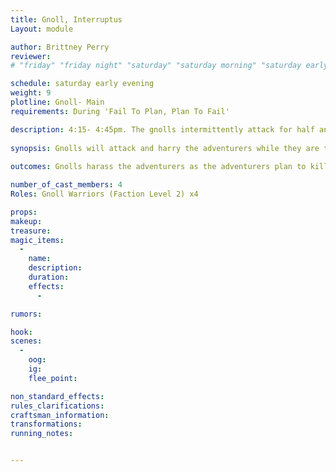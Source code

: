 ```yaml
---
title: Gnoll, Interruptus 
Layout: module

author: Brittney Perry
reviewer: 
# "friday" "friday night" "saturday" "saturday morning" "saturday early afternoon" "saturday early evening" "saturday night" "reaction" "tavern setup" "townsfolk" "randoms"

schedule: saturday early evening
weight: 9 
plotline: Gnoll- Main
requirements: During 'Fail To Plan, Plan To Fail'

description: 4:15- 4:45pm. The gnolls intermittently attack for half an hour, starting at the beginning of, and during 'Fail To Plan, Plan To Fail'.
 
synopsis: Gnolls will attack and harry the adventurers while they are talking. Their goal is to make planning impossible. At the end of half an hour, the gnolls will leave the hall alone. Just a coordinated withdraw at 30 min.(They are leaving to attack the village) 
   
outcomes: Gnolls harass the adventurers as the adventurers plan to kill them

number_of_cast_members: 4
Roles: Gnoll Warriors (Faction Level 2) x4

props: 
makeup: 
treasure: 
magic_items:
  - 
    name: 
    description:  
    duration: 
    effects: 
      - 

rumors: 

hook: 
scenes: 
  - 
    oog: 
    ig: 
    flee_point: 

non_standard_effects: 
rules_clarifications: 
craftsman_information: 
transformations: 
running_notes: 


---
```

